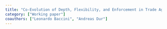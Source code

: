```yaml
---
title: "Co-Evolution of Depth, Flexibility, and Enforcement in Trade Agreements: A Network Approach"
category: ["Working paper"]
coauthors: ["Leonardo Baccini", "Andreas Dur"]
---
```

